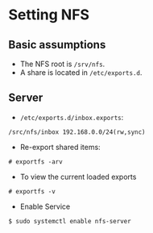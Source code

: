 # Setting NFS

## Basic assumptions

- The NFS root is `/srv/nfs`.
- A share is located in `/etc/exports.d`.

## Server

- `/etc/exports.d/inbox.exports`:
```
/src/nfs/inbox 192.168.0.0/24(rw,sync)
```

- Re-export shared items:
```
# exportfs -arv
```

- To view the current loaded exports
```
# exportfs -v
```

- Enable Service
```
$ sudo systemctl enable nfs-server
```

